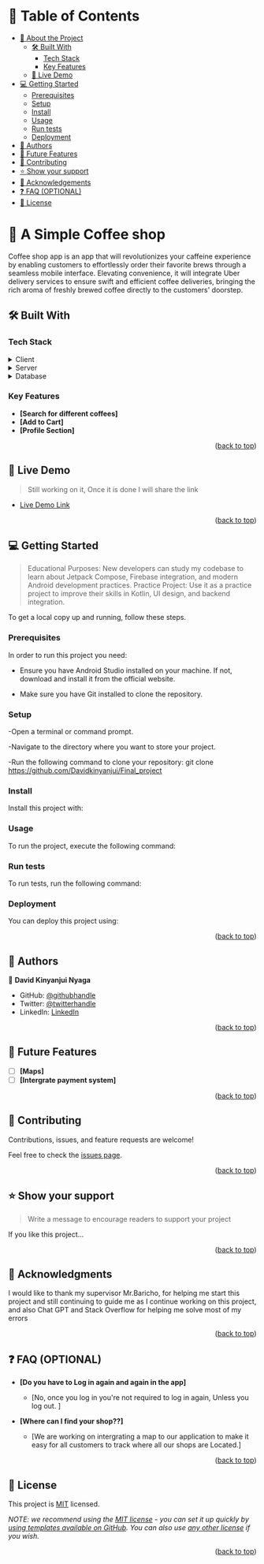 <a name="readme-top"></a>



<!-- TABLE OF CONTENTS -->

# 📗 Table of Contents

- [📖 About the Project](#about-project)
  - [🛠 Built With](#built-with)
    - [Tech Stack](#tech-stack)
    - [Key Features](#key-features)
  - [🚀 Live Demo](#live-demo)
- [💻 Getting Started](#getting-started)
  - [Prerequisites](#prerequisites)
  - [Setup](#setup)
  - [Install](#install)
  - [Usage](#usage)
  - [Run tests](#run-tests)
  - [Deployment](#deployment)
- [👥 Authors](#authors)
- [🔭 Future Features](#future-features)
- [🤝 Contributing](#contributing)
- [⭐️ Show your support](#support)
- [🙏 Acknowledgements](#acknowledgements)
- [❓ FAQ (OPTIONAL)](#faq)
- [📝 License](#license)

<!-- PROJECT DESCRIPTION -->

# 📖 A Simple Coffee shop  <a name="about-project"></a>

Coffee shop app is an app that will revolutionizes your caffeine experience by enabling customers to effortlessly order their favorite brews through a seamless mobile interface. Elevating convenience, it will integrate Uber delivery services to ensure swift and efficient coffee deliveries, bringing the rich aroma of freshly brewed coffee directly to the customers' doorstep.

## 🛠 Built With <a name="built-with"></a>

### Tech Stack <a name="tech-stack"></a>



<details>
  <summary>Client</summary>
  <ul>
    <li><a href="/"> Kotlin and Jetpack Compose.</a></li>
  </ul>
</details>

<details>
  <summary>Server</summary>
  <ul>
    <li><a href="/">Firebase.</a></li>
  </ul>
</details>

<details>
<summary>Database</summary>
  <ul>
    <li><a href="/">Firebase Realtime</a></li>
  </ul>
</details>

<!-- Features -->

### Key Features <a name="key-features"></a>



- **[Search for different coffees]**
- **[Add to Cart]**
- **[Profile Section]**

<p align="right">(<a href="#readme-top">back to top</a>)</p>

<!-- LIVE DEMO -->

## 🚀 Live Demo <a name="live-demo"></a>

> Still working on it, Once it is done I will share the link

- [Live Demo Link](https://google.com)

<p align="right">(<a href="#readme-top">back to top</a>)</p>

<!-- GETTING STARTED -->

## 💻 Getting Started <a name="getting-started"></a>

> Educational Purposes: New developers can study my codebase to learn about Jetpack Compose, Firebase integration, and modern Android development practices.
> Practice Project: Use it as a practice project to improve their skills in Kotlin, UI design, and backend integration.

To get a local copy up and running, follow these steps.

### Prerequisites

In order to run this project you need:

- Ensure you have Android Studio installed on your machine. If not, download and install it from the official website.

- Make sure you have Git installed to clone the repository.

### Setup

-Open a terminal or command prompt.

-Navigate to the directory where you want to store your project.

-Run the following command to clone your repository:
  git clone https://github.com/Davidkinyanjui/Final_project

### Install

Install this project with:

<!--
Example command:

```sh
  cd my-project
  gem install
```
--->

### Usage

To run the project, execute the following command:

<!--
Example command:

```sh
  rails server
```
--->

### Run tests

To run tests, run the following command:

<!--
Example command:

```sh
  bin/rails test test/models/article_test.rb
```
--->

### Deployment

You can deploy this project using:

<!--
Example:

```sh

```
 -->

<p align="right">(<a href="#readme-top">back to top</a>)</p>

<!-- AUTHORS -->

## 👥 Authors <a name="authors"></a>

👤 **David Kinyanjui Nyaga**

- GitHub: [@githubhandle](https://github.com/Davidkinyanjui/)
- Twitter: [@twitterhandle](https://twitter.com/twitterhandle)
- LinkedIn: [LinkedIn](https://linkedin.com/in/linkedinhandle)


<p align="right">(<a href="#readme-top">back to top</a>)</p>

<!-- FUTURE FEATURES -->

## 🔭 Future Features <a name="future-features"></a>


- [ ] **[Maps]**
- [ ] **[Intergrate payment system]**

<p align="right">(<a href="#readme-top">back to top</a>)</p>

<!-- CONTRIBUTING -->

## 🤝 Contributing <a name="contributing"></a>

Contributions, issues, and feature requests are welcome!

Feel free to check the [issues page](../../issues/).

<p align="right">(<a href="#readme-top">back to top</a>)</p>

<!-- SUPPORT -->

## ⭐️ Show your support <a name="support"></a>

> Write a message to encourage readers to support your project

If you like this project...

<p align="right">(<a href="#readme-top">back to top</a>)</p>

<!-- ACKNOWLEDGEMENTS -->

## 🙏 Acknowledgments <a name="acknowledgements"></a>

I would like to thank my supervisor Mr.Baricho, for helping me start this project and still continuing to guide me as I continue working on this project, and also Chat GPT and Stack Overflow for helping me solve most of my errors 

<p align="right">(<a href="#readme-top">back to top</a>)</p>

<!-- FAQ (optional) -->

## ❓ FAQ (OPTIONAL) <a name="faq"></a>


- **[Do you have to Log in again and again in the app]**

  - [No, once you log in you're not required to log in again, Unless you log out. ]

- **[Where can I find your shop??]**

  - [We are working on intergrating a map to our application to make it easy for all customers to track where all our shops are Located.]

<p align="right">(<a href="#readme-top">back to top</a>)</p>

<!-- LICENSE -->

## 📝 License <a name="license"></a>

This project is [MIT](./LICENSE) licensed.

_NOTE: we recommend using the [MIT license](https://choosealicense.com/licenses/mit/) - you can set it up quickly by [using templates available on GitHub](https://docs.github.com/en/communities/setting-up-your-project-for-healthy-contributions/adding-a-license-to-a-repository). You can also use [any other license](https://choosealicense.com/licenses/) if you wish._

<p align="right">(<a href="#readme-top">back to top</a>)</p>
